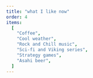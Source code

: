 ```yaml
---
title: "what I like now"
order: 4
items:
  [
    "Coffee",
    "Cool weather",
    "Rock and Chill music",
    "Sci-fi and Viking series",
    "Strategy games",
    "Asahi beer",
  ]
---
```

